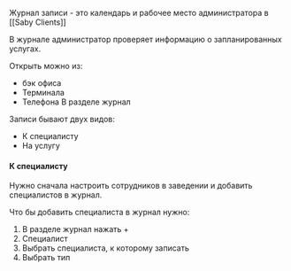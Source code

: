 Журнал записи - это календарь и рабочее место администратора в [[Saby Clients]]

В журнале администратор проверяет информацию о запланированных услугах.

 Открыть можно из:
- бэк офиса 
- Терминала 
- Телефона
В разделе журнал

Записи бывают двух видов:
- К специалисту
- На услугу

#### К специалисту
Нужно сначала настроить сотрудников в заведении и добавить специалистов в журнал.

Что бы добавить специалиста в журнал нужно:
1. В разделе журнал нажать +
2. Специалист
3. Выбрать специалиста, к которому записать
4. Выбрать тип 
